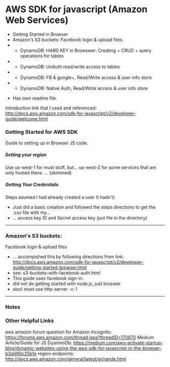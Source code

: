# AWS SDK for javascript (Amazon Web Services)
- Getting Started in Browser
- Amazon's S3 buckets: Facebook login & upload files.
- * DynamoDB: HARD KEY in Browswer: Creating + CRUD + query operations for tables
- * DynamoDB: UnAuth read/write access to tables
- * DynamoDB: FB & google+, Read/Write access & user info store
- * DynamoDB: Native Auth, Read/Write access & user info store
* Has own readme file.

Introduction link that I used and referenced: http://docs.aws.amazon.com/sdk-for-javascript/v2/developer-guide/welcome.html

### Getting Started for AWS SDK
Guide to setting up in Browser JS code.

##### Setting your region
Use us-west-1 for must stuff, but...
us-west-2 for some services that are only hosted there.
... (skimmed)

##### Getting Your Credentials
Steps asumed I had already created a user (I hadn't)
- Just did a basic creation and followed the steps directions to get the .csv file with my...
- ... access key ID and Secret access key (put file in the directory)

--------------------------------------------------------------------------------
### Amazon's S3 buckets:
Facebook login & upload files
- ... accompished this by following directions from link: http://docs.aws.amazon.com/sdk-for-javascript/v2/developer-guide/getting-started-browser.html
- see: s3-buckets-with-facebook-auth.html
- This guide uses facebook sign-in.
- did not do getting started with node.js, just broswer
- also! must use http-server -c-1

--------------------------------------------------------------------------------
### Notes

### Other Helpful Links
aws amazon forum question for Amazon Incognito: https://forums.aws.amazon.com/thread.jspa?threadID=170870
Medium Article/Guide for JS DyanmoDb: https://medium.com/aws-activate-startup-blog/dynamic-websites-using-the-aws-sdk-for-javascript-in-the-browser-b3dd90c25b1e
region endpoints: http://docs.aws.amazon.com/general/latest/gr/rande.html
